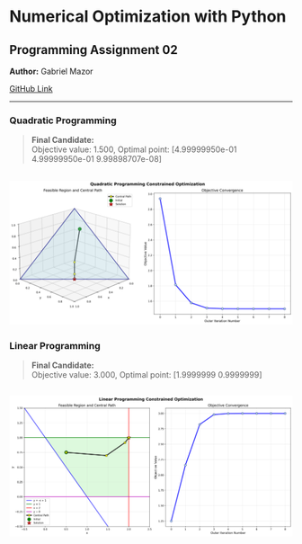 # Numerical Optimization with Python
## Programming Assignment 02
**Author:** Gabriel Mazor

[GitHub Link](https://github.com/gabrielmazor/mlds-numerical-optimization)

---
### Quadratic Programming
> **Final Candidate:** <br> Objective value: 1.500, Optimal point: [4.99999950e-01 4.99999950e-01 9.99898707e-08]

![Quadratic Programming](plots/quadratic_programming.png)
---
### Linear Programming
> **Final Candidate:**  <br> Objective value: 3.000, Optimal point: [1.9999999 0.9999999]

![Linear Programming](plots/linear_programming.png)
---
